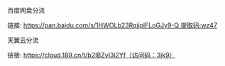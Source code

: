 百度网盘分流

链接: https://pan.baidu.com/s/1HWOLb23RqjjplFLoGJy9-Q 提取码:wz47

天翼云分流

链接: https://cloud.189.cn/t/b2IBZvI3i2Yf（访问码：3jk9）
